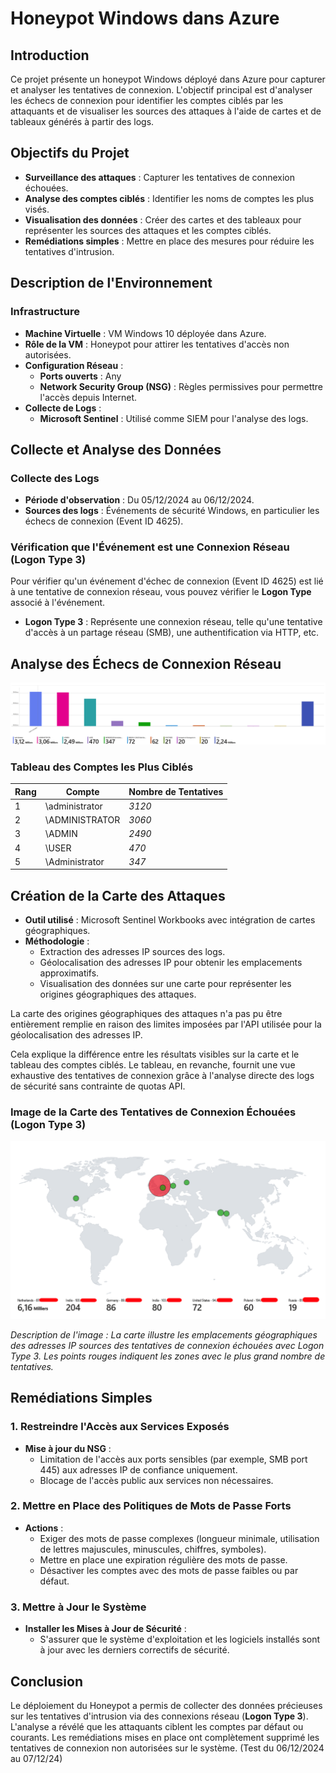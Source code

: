 # Honeypot Windows dans Azure

## Introduction

Ce projet présente un honeypot Windows déployé dans Azure pour capturer et analyser les tentatives de connexion. L'objectif principal est d'analyser les échecs de connexion pour identifier les comptes ciblés par les attaquants et de visualiser les sources des attaques à l'aide de cartes et de tableaux générés à partir des logs.

## Objectifs du Projet

- **Surveillance des attaques** : Capturer les tentatives de connexion échouées.
- **Analyse des comptes ciblés** : Identifier les noms de comptes les plus visés.
- **Visualisation des données** : Créer des cartes et des tableaux pour représenter les sources des attaques et les comptes ciblés.
- **Remédiations simples** : Mettre en place des mesures pour réduire les tentatives d'intrusion.

## Description de l'Environnement

### Infrastructure

- **Machine Virtuelle** : VM Windows 10 déployée dans Azure.
- **Rôle de la VM** : Honeypot pour attirer les tentatives d'accès non autorisées.
- **Configuration Réseau** :
  - **Ports ouverts** : Any
  - **Network Security Group (NSG)** : Règles permissives pour permettre l'accès depuis Internet.
- **Collecte de Logs** :
  - **Microsoft Sentinel** : Utilisé comme SIEM pour l'analyse des logs.

## Collecte et Analyse des Données

### Collecte des Logs

- **Période d'observation** : Du 05/12/2024 au 06/12/2024.
- **Sources des logs** : Événements de sécurité Windows, en particulier les échecs de connexion (Event ID 4625).

### Vérification que l'Événement est une Connexion Réseau (Logon Type 3)

Pour vérifier qu'un événement d'échec de connexion (Event ID 4625) est lié à une tentative de connexion réseau, vous pouvez vérifier le **Logon Type** associé à l'événement.

- **Logon Type 3** : Représente une connexion réseau, telle qu'une tentative d'accès à un partage réseau (SMB), une authentification via HTTP, etc.

## Analyse des Échecs de Connexion Réseau

![Échecs de Connexion Réseau par nom de compte](StatsHoneyPot.png)

### Tableau des Comptes les Plus Ciblés

| Rang | Compte        | Nombre de Tentatives |
|------|---------------|----------------------|
| 1    | \administrator| *3120*               |
| 2    | \ADMINISTRATOR| *3060*               |
| 3    | \ADMIN        | *2490*               |
| 4    | \USER         | *470*                |
| 5    | \Administrator| *347*                |


## Création de la Carte des Attaques

- **Outil utilisé** : Microsoft Sentinel Workbooks avec intégration de cartes géographiques.
- **Méthodologie** :
    - Extraction des adresses IP sources des logs.
    - Géolocalisation des adresses IP pour obtenir les emplacements approximatifs.
    - Visualisation des données sur une carte pour représenter les origines géographiques des attaques.
 
La carte des origines géographiques des attaques n'a pas pu être entièrement remplie en raison des limites imposées par l'API utilisée pour la géolocalisation des adresses IP. 

Cela explique la différence entre les résultats visibles sur la carte et le tableau des comptes ciblés. Le tableau, en revanche, fournit une vue exhaustive des tentatives de connexion grâce à l'analyse directe des logs de sécurité sans contrainte de quotas API.

### Image de la Carte des Tentatives de Connexion Échouées (Logon Type 3)

![Carte des attaques Logon Type 3](HoneyPotMap06to0712.png)

*Description de l'image : La carte illustre les emplacements géographiques des adresses IP sources des tentatives de connexion échouées avec Logon Type 3. Les points rouges indiquent les zones avec le plus grand nombre de tentatives.*

## Remédiations Simples

### 1. Restreindre l'Accès aux Services Exposés

- **Mise à jour du NSG** :
    - Limitation de l'accès aux ports sensibles (par exemple, SMB port 445) aux adresses IP de confiance uniquement.
    - Blocage de l'accès public aux services non nécessaires.

### 2. Mettre en Place des Politiques de Mots de Passe Forts

- **Actions** :
    - Exiger des mots de passe complexes (longueur minimale, utilisation de lettres majuscules, minuscules, chiffres, symboles).
    - Mettre en place une expiration régulière des mots de passe.
    - Désactiver les comptes avec des mots de passe faibles ou par défaut.

### 3. Mettre à Jour le Système

- **Installer les Mises à Jour de Sécurité** :
    - S'assurer que le système d'exploitation et les logiciels installés sont à jour avec les derniers correctifs de sécurité.

## Conclusion

Le déploiement du Honeypot a permis de collecter des données précieuses sur les tentatives d'intrusion via des connexions réseau (**Logon Type 3**). L'analyse a révélé que les attaquants ciblent les comptes par défaut ou courants. Les remédiations mises en place ont complètement supprimé les tentatives de connexion non autorisées sur le système. (Test du 06/12/2024 au 07/12/24)
